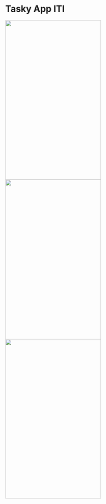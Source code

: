 # Tasky App ITI

<img src="https://github.com/user-attachments/assets/8deb0090-fd44-48f2-aad2-06bfd1520f31" width="300" height="500" />
<img src="https://github.com/user-attachments/assets/f3971975-2794-43e6-9a52-10a5bda86f31" width="300" height="500" />
<img src="https://github.com/user-attachments/assets/1b1dc6d0-bbd6-4a0b-8135-1f6f96e2b337" width="300" height="500" />
